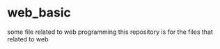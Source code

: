 # web_basic
some file related to web programming
this repository is for the files that related to web
